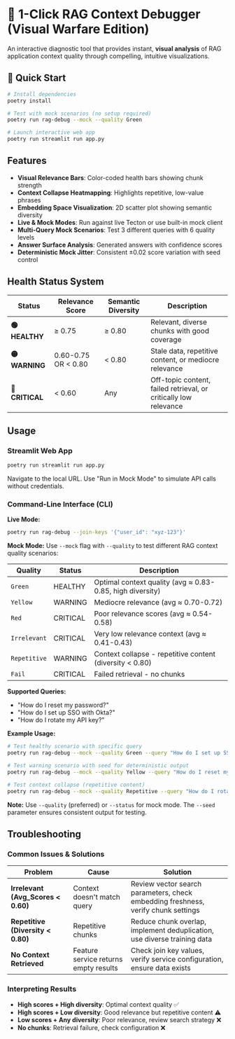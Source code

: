 # 🔬 1-Click RAG Context Debugger (Visual Warfare Edition)

An interactive diagnostic tool that provides instant, **visual analysis** of RAG application context quality through compelling, intuitive visualizations.

## 🚀 Quick Start

```bash
# Install dependencies
poetry install

# Test with mock scenarios (no setup required)
poetry run rag-debug --mock --quality Green

# Launch interactive web app
poetry run streamlit run app.py
```

## Features

- **Visual Relevance Bars**: Color-coded health bars showing chunk strength
- **Context Collapse Heatmapping**: Highlights repetitive, low-value phrases
- **Embedding Space Visualization**: 2D scatter plot showing semantic diversity
- **Live & Mock Modes**: Run against live Tecton or use built-in mock client
- **Multi-Query Mock Scenarios**: Test 3 different queries with 6 quality levels
- **Answer Surface Analysis**: Generated answers with confidence scores
- **Deterministic Mock Jitter**: Consistent ±0.02 score variation with seed control

## Health Status System

| Status | Relevance Score | Semantic Diversity | Description |
|--------|----------------|-------------------|-------------|
| **🟢 HEALTHY** | ≥ 0.75 | ≥ 0.80 | Relevant, diverse chunks with good coverage |
| **🟡 WARNING** | 0.60-0.75 OR < 0.80 | < 0.80 | Stale data, repetitive content, or mediocre relevance |
| **🔴 CRITICAL** | < 0.60 | Any | Off-topic content, failed retrieval, or critically low relevance |

## Usage

### Streamlit Web App
```bash
poetry run streamlit run app.py
```
Navigate to the local URL. Use "Run in Mock Mode" to simulate API calls without credentials.

### Command-Line Interface (CLI)

**Live Mode:**
```bash
poetry run rag-debug --join-keys '{"user_id": "xyz-123"}'
```

**Mock Mode:**
Use `--mock` flag with `--quality` to test different RAG context quality scenarios:

| Quality | Status | Description |
|---------|--------|-------------|
| `Green` | HEALTHY | Optimal context quality (avg ≈ 0.83-0.85, high diversity) |
| `Yellow` | WARNING | Mediocre relevance (avg ≈ 0.70-0.72) |
| `Red` | CRITICAL | Poor relevance scores (avg ≈ 0.54-0.58) |
| `Irrelevant` | CRITICAL | Very low relevance context (avg ≈ 0.41-0.43) |
| `Repetitive` | WARNING | Context collapse - repetitive content (diversity < 0.80) |
| `Fail` | CRITICAL | Failed retrieval - no chunks |

**Supported Queries:**
- "How do I reset my password?"
- "How do I set up SSO with Okta?"
- "How do I rotate my API key?"

**Example Usage:**
```bash
# Test healthy scenario with specific query
poetry run rag-debug --mock --quality Green --query "How do I set up SSO with Okta?"

# Test warning scenario with seed for deterministic output
poetry run rag-debug --mock --quality Yellow --query "How do I reset my password?" --seed 42

# Test context collapse (repetitive content)
poetry run rag-debug --mock --quality Repetitive --query "How do I rotate my API key?"
```

**Note:** Use `--quality` (preferred) or `--status` for mock mode. The `--seed` parameter ensures consistent output for testing.

## Troubleshooting

### Common Issues & Solutions

| Problem | Cause | Solution |
|---------|-------|----------|
| **Irrelevant (Avg_Scores < 0.60)** | Context doesn't match query | Review vector search parameters, check embedding freshness, verify chunk settings |
| **Repetitive (Diversity < 0.80)** | Repetitive chunks | Reduce chunk overlap, implement deduplication, use diverse training data |
| **No Context Retrieved** | Feature service returns empty results | Check join key values, verify service configuration, ensure data exists |

### Interpreting Results

- **High scores + High diversity**: Optimal context quality ✅
- **High scores + Low diversity**: Good relevance but repetitive content ⚠️
- **Low scores + Any diversity**: Poor relevance, review search strategy ❌
- **No chunks**: Retrieval failure, check configuration ❌